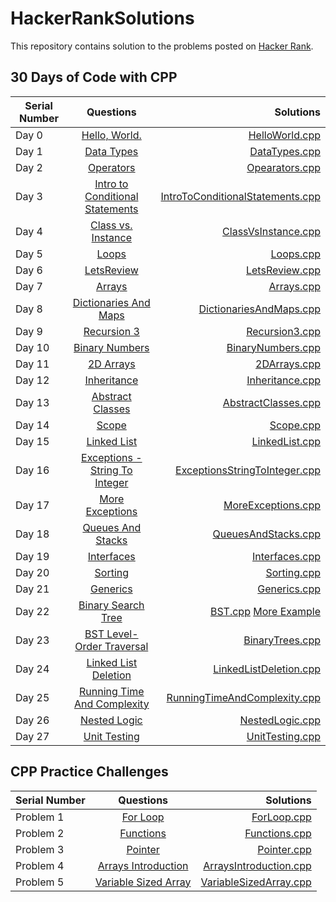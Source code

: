 # HackerRankSolutions

This repository contains solution to the problems posted on [Hacker Rank](https://www.hackerrank.com). 

## 30 Days of Code with CPP

| Serial Number |                                Questions                                       |                                      Solutions                                     |
| ------------- |:------------------------------------------------------------------------------:| ----------------------------------------------------------------------------------:|
|     Day 0     | [Hello, World.](https://www.hackerrank.com/challenges/30-hello-world/problem)  |  [HelloWorld.cpp](https://github.com/sdhar-ProgrammingSolutions/HackerRankSolutions/blob/main/30DaysOfCode/HelloWorld.cpp)|
|     Day 1     | [Data Types](https://www.hackerrank.com/challenges/30-data-types/problem)      | [DataTypes.cpp](https://github.com/sdhar-ProgrammingSolutions/HackerRankSolutions/blob/main/30DaysOfCode/DataTypes.cpp)|
|     Day 2     | [Operators](https://www.hackerrank.com/challenges/30-operators/problem)        | [Opearators.cpp](https://github.com/sdhar-ProgrammingSolutions/HackerRankSolutions/blob/main/30DaysOfCode/Operators.cpp)|
|     Day 3     | [Intro to Conditional Statements](https://www.hackerrank.com/challenges/30-conditional-statements/problem)      | [IntroToConditionalStatements.cpp](https://github.com/sdhar-ProgrammingSolutions/HackerRankSolutions/blob/main/30DaysOfCode/IntroToConditionalStatements.cpp) |
|     Day 4     | [Class vs. Instance](https://www.hackerrank.com/challenges/30-class-vs-instance/problem)      | [ClassVsInstance.cpp](https://github.com/sdhar-ProgrammingSolutions/HackerRankSolutions/blob/main/30DaysOfCode/ClassVsInstance.cpp) |
|     Day 5     | [Loops](https://www.hackerrank.com/challenges/30-loops/problem)      | [Loops.cpp](https://github.com/sdhar-ProgrammingSolutions/HackerRankSolutions/blob/main/30DaysOfCode/Loops.cpp) |
|     Day 6     | [LetsReview](https://www.hackerrank.com/challenges/30-review-loop/problem)      | [LetsReview.cpp](https://github.com/sdhar-ProgrammingSolutions/HackerRankSolutions/blob/main/30DaysOfCode/LetsReview.cpp) |
|     Day 7     | [Arrays](https://www.hackerrank.com/challenges/30-arrays/problem)      | [Arrays.cpp](https://github.com/sdhar-ProgrammingSolutions/HackerRankSolutions/blob/main/30DaysOfCode/Arrays.cpp) |
|     Day 8     | [Dictionaries And Maps](https://www.hackerrank.com/challenges/30-dictionaries-and-maps/problem)      | [DictionariesAndMaps.cpp](https://github.com/sdhar-ProgrammingSolutions/HackerRankSolutions/blob/main/30DaysOfCode/DictionariesAndMaps.cpp) |
|     Day 9     | [Recursion 3](https://www.hackerrank.com/challenges/30-recursion/problem)      | [Recursion3.cpp](https://github.com/sdhar-ProgrammingSolutions/HackerRankSolutions/blob/main/30DaysOfCode/Recursion3.cpp) |
|     Day 10     | [Binary Numbers](https://www.hackerrank.com/challenges/30-binary-numbers/problem)      | [BinaryNumbers.cpp](https://github.com/sdhar-ProgrammingSolutions/HackerRankSolutions/blob/main/30DaysOfCode/BinaryNumbers.cpp) |
|     Day 11     | [2D Arrays](https://www.hackerrank.com/challenges/30-2d-arrays/problem)      | [2DArrays.cpp](https://github.com/sdhar-ProgrammingSolutions/HackerRankSolutions/blob/main/30DaysOfCode/2DArrays.cpp) |
|     Day 12     | [Inheritance](https://www.hackerrank.com/challenges/30-inheritance/problem)      | [Inheritance.cpp](https://github.com/sdhar-ProgrammingSolutions/HackerRankSolutions/blob/main/30DaysOfCode/Inheritance.cpp) |
|     Day 13     | [Abstract Classes](https://www.hackerrank.com/challenges/30-abstract-classes/problem)      | [AbstractClasses.cpp](https://github.com/sdhar-ProgrammingSolutions/HackerRankSolutions/blob/main/30DaysOfCode/AbstractClasses.cpp) |
|     Day 14     | [Scope](https://www.hackerrank.com/challenges/30-scope/problem)      | [Scope.cpp](https://github.com/sdhar-ProgrammingSolutions/HackerRankSolutions/blob/main/30DaysOfCode/Scope.cpp) |
|     Day 15     | [Linked List](https://www.hackerrank.com/challenges/30-linked-list/problem)      | [LinkedList.cpp](https://github.com/sdhar-ProgrammingSolutions/HackerRankSolutions/blob/main/30DaysOfCode/LinkedList.cpp) |
|     Day 16     | [Exceptions - String To Integer](https://www.hackerrank.com/challenges/30-exceptions-string-to-integer/problem)      | [ExceptionsStringToInteger.cpp](https://github.com/sdhar-ProgrammingSolutions/HackerRankSolutions/blob/main/30DaysOfCode/ExceptionsStringToInteger.cpp) |
|     Day 17     | [More Exceptions](https://www.hackerrank.com/challenges/30-more-exceptions/problem)      | [MoreExceptions.cpp](https://github.com/sdhar-ProgrammingSolutions/HackerRankSolutions/blob/main/30DaysOfCode/MoreExceptions.cpp) |
|     Day 18     | [Queues And Stacks](https://www.hackerrank.com/challenges/30-queues-stacks/problem)      | [QueuesAndStacks.cpp](https://github.com/sdhar-ProgrammingSolutions/HackerRankSolutions/blob/main/30DaysOfCode/QueuesAndStacks.cpp) |
|     Day 19     | [Interfaces](https://www.hackerrank.com/challenges/30-interfaces/problem)      | [Interfaces.cpp](https://github.com/sdhar-ProgrammingSolutions/HackerRankSolutions/blob/main/30DaysOfCode/Interfaces.cpp) |
|     Day 20     | [Sorting](https://www.hackerrank.com/challenges/30-sorting/problem)      | [Sorting.cpp](https://github.com/sdhar-ProgrammingSolutions/HackerRankSolutions/blob/main/30DaysOfCode/Sorting.cpp) |
|     Day 21     | [Generics](https://www.hackerrank.com/challenges/30-generics/problem)      | [Generics.cpp](https://github.com/sdhar-ProgrammingSolutions/HackerRankSolutions/blob/main/30DaysOfCode/Generics.cpp) |
|     Day 22     | [Binary Search Tree](https://www.hackerrank.com/challenges/30-binary-search-trees/problem)      | [BST.cpp](https://github.com/sdhar-ProgrammingSolutions/HackerRankSolutions/blob/main/30DaysOfCode/BST.cpp) [More Example](https://github.com/sdhar-ProgrammingSolutions/HackerRankSolutions/blob/main/BSTexample.cpp) |
|     Day 23     | [BST Level-Order Traversal](https://www.hackerrank.com/challenges/30-binary-trees/problem)      | [BinaryTrees.cpp](https://github.com/sdhar-ProgrammingSolutions/HackerRankSolutions/blob/main/30DaysOfCode/BinaryTrees.cpp) |
|     Day 24     | [Linked List Deletion](https://www.hackerrank.com/challenges/30-linked-list-deletion/problem)      | [LinkedListDeletion.cpp](https://github.com/sdhar-ProgrammingSolutions/HackerRankSolutions/blob/main/30DaysOfCode/LinkedListDeletion.cpp) |
|     Day 25     | [Running Time And Complexity](https://www.hackerrank.com/challenges/30-running-time-and-complexity/problem)      | [RunningTimeAndComplexity.cpp](https://github.com/sdhar-ProgrammingSolutions/HackerRankSolutions/blob/main/30DaysOfCode/RunningTimeAndComplexity.cpp) |
|     Day 26     | [Nested Logic](https://www.hackerrank.com/challenges/30-nested-logic/problem)      | [NestedLogic.cpp](https://github.com/sdhar-ProgrammingSolutions/HackerRankSolutions/blob/main/30DaysOfCode/NestedLogic.cpp) |
|     Day 27     | [Unit Testing](https://www.hackerrank.com/challenges/30-testing/problem)      | [UnitTesting.cpp](https://github.com/sdhar-ProgrammingSolutions/HackerRankSolutions/blob/main/30DaysOfCode/UnitTesting.cpp) |
 
## CPP Practice Challenges

| Serial Number |                                Questions                                       | Solutions                |
| ------------- |:------------------------------------------------------------------------------:| ------------------------:|
|   Problem 1   | [For Loop](https://www.hackerrank.com/challenges/c-tutorial-for-loop/problem)  |  [ForLoop.cpp](https://github.com/sdhar-ProgrammingSolutions/HackerRankSolutions/blob/main/C%2B%2BLanguageProficiency/ForLoop.cpp)          |
|   Problem 2   | [Functions](https://www.hackerrank.com/challenges/c-tutorial-functions/problem)  |  [Functions.cpp](https://github.com/sdhar-ProgrammingSolutions/HackerRankSolutions/blob/main/C%2B%2BLanguageProficiency/Functions.cpp)          |
|   Problem 3   | [Pointer](https://www.hackerrank.com/challenges/c-tutorial-pointer/problem)  |  [Pointer.cpp](https://github.com/sdhar-ProgrammingSolutions/HackerRankSolutions/blob/main/C%2B%2BLanguageProficiency/Pointer.cpp)          |
|   Problem 4   | [Arrays Introduction](hackerrank.com/challenges/arrays-introduction/problem)  |  [ArraysIntroduction.cpp](https://github.com/sdhar-ProgrammingSolutions/HackerRankSolutions/blob/main/C%2B%2BLanguageProficiency/ArraysIntroduction.cpp)          |
|   Problem 5   | [Variable Sized Array](https://www.hackerrank.com/challenges/variable-sized-arrays/problem)  |  [VariableSizedArray.cpp](https://github.com/sdhar-ProgrammingSolutions/HackerRankSolutions/blob/main/C%2B%2BLanguageProficiency/VariableSizedArray.cpp)          |
